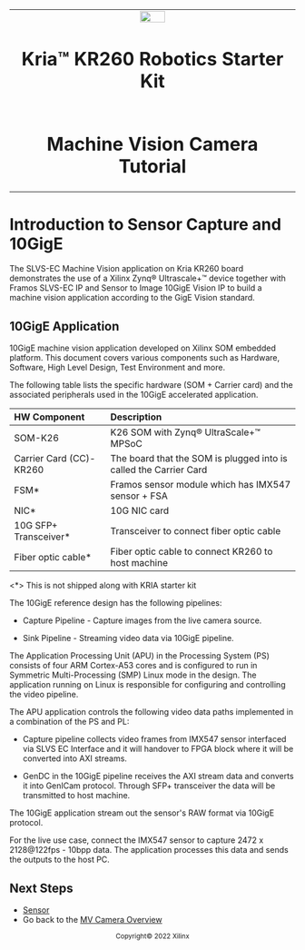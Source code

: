 <table>
 <tr>
   <td align="center"><img src="https://www.xilinx.com/content/dam/xilinx/imgs/press/media-kits/corporate/xilinx-logo.png" width="30%"/><h1>Kria&trade; KR260 Robotics Starter Kit</h1>
   </td>
 </tr>
 <tr>
 <td align="center"><h1>Machine Vision Camera Tutorial</h1>
 
 </td>
 </tr>
</table>

# Introduction to Sensor Capture and 10GigE

The SLVS-EC Machine Vision application on Kria KR260 board demonstrates the use of a Xilinx Zynq® Ultrascale+™ device together with Framos SLVS-EC IP and Sensor to Image 10GigE Vision IP to build a machine vision application according to the GigE Vision standard.

## 10GigE Application

10GigE machine vision application developed on Xilinx SOM embedded platform. This document covers various components such as Hardware, Software, High Level Design, Test Environment and more.

The following table lists the specific hardware (SOM + Carrier card) and the associated peripherals used in the 10GigE accelerated application.

| **HW Component**        | **Description**           |
| :------------- |:-------------|
| SOM-K26      | K26 SOM with Zynq® UltraScale+™ MPSoC |
| Carrier Card (CC)-KR260     | The board that the SOM is plugged into is called the Carrier Card    |
| FSM*     | Framos sensor module which has IMX547 sensor + FSA    |
| NIC*     | 10G NIC card     |
| 10G SFP+ Transceiver*     | Transceiver to connect fiber optic cable    |
| Fiber optic cable*     | Fiber optic cable to connect KR260 to host machine  |

<*> This is not shipped along with KRIA starter kit

The 10GigE reference design has the following pipelines:

- Capture Pipeline - Capture images from the live camera source.

- Sink Pipeline - Streaming video data via 10GigE pipeline.

The Application Processing Unit (APU) in the Processing System (PS) consists of four ARM Cortex-A53 cores and is configured to run in Symmetric Multi-Processing (SMP) Linux mode in the design. The application running on Linux is responsible for configuring and controlling the video pipeline.

The APU application controls the following video data paths implemented in a combination of the PS and PL:

- Capture pipeline collects video frames from IMX547 sensor interfaced via SLVS EC Interface and it will handover to FPGA block where it will be converted into AXI streams.

- GenDC in the 10GigE pipeline receives the AXI stream data and converts it into GenICam protocol. Through SFP+ transceiver the data will be transmitted to host machine.

The 10GigE application stream out the sensor's RAW format via 10GigE protocol.

For the live use case, connect the IMX547 sensor to capture 2472 x 2128\@122fps - 10bpp data. The application processes this data and sends the outputs to the host PC.

## Next Steps

- [Sensor](sensor.md)
- Go back to the [MV Camera Overview](overview.md)

<!---

Licensed under the Apache License, Version 2.0 (the "License"); you may not use this file except in compliance with the License.

You may obtain a copy of the License at http://www.apache.org/licenses/LICENSE-2.0.

Unless required by applicable law or agreed to in writing, software distributed under the License is distributed on an "AS IS" BASIS, WITHOUT WARRANTIES OR CONDITIONS OF ANY KIND, either express or implied. See the License for the specific language governing permissions and limitations under the License.

-->
<p align="center"><sup>Copyright&copy; 2022 Xilinx</sup></p>